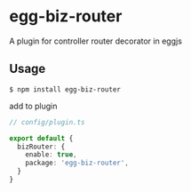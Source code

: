 # egg-biz-router

A plugin for controller router decorator in eggjs

## Usage

```
$ npm install egg-biz-router
```

add to plugin

```typescript
// config/plugin.ts

export default {
  bizRouter: {
    enable: true,
    package: 'egg-biz-router',
  }
}
```
